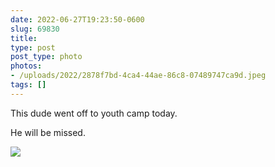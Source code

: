 ```yaml
---
date: 2022-06-27T19:23:50-0600
slug: 69830
title: 
type: post
post_type: photo
photos:
- /uploads/2022/2878f7bd-4ca4-44ae-86c8-07489747ca9d.jpeg
tags: []
---
```

This dude went off to youth camp today.


He will be missed.


![](/uploads/2022/2878f7bd-4ca4-44ae-86c8-07489747ca9d.jpeg)


